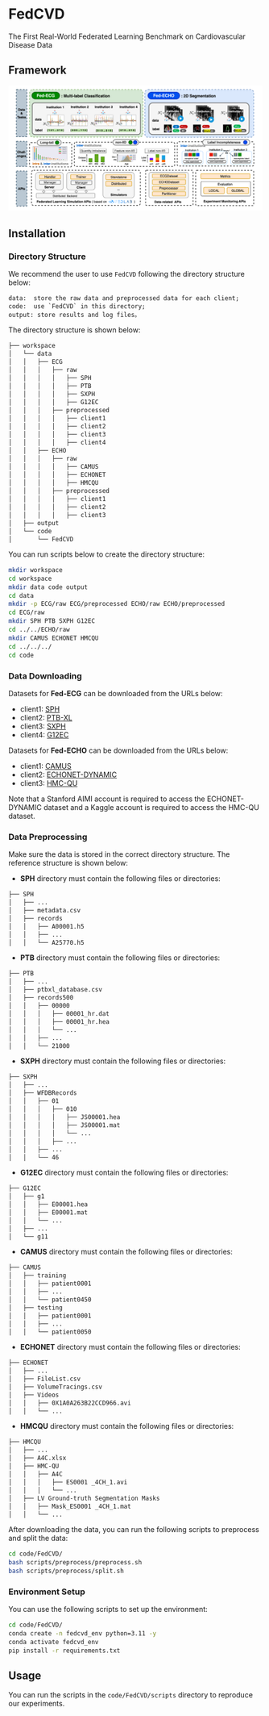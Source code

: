 # FedCVD
The First Real-World Federated Learning Benchmark on Cardiovascular Disease Data

## Framework

![](./assets/framework.png)

## Installation
### Directory Structure
We recommend the user to use `FedCVD` following the directory structure below:

    data:  store the raw data and preprocessed data for each client;
    code:  use `FedCVD` in this directory;
    output: store results and log files。
The directory structure is shown below:
```grapha  
├── workspace  
│   └── data
│   │   ├── ECG  
│   │   │   ├── raw
│   │   │   │   ├── SPH
│   │   │   │   ├── PTB
│   │   │   │   ├── SXPH
│   │   │   │   ├── G12EC
│   │   │   ├── preprocessed
│   │   │   │   ├── client1
│   │   │   │   ├── client2
│   │   │   │   ├── client3
│   │   │   │   ├── client4
│   │   ├── ECHO    
│   │   │   ├── raw
│   │   │   │   ├── CAMUS
│   │   │   │   ├── ECHONET
│   │   │   │   ├── HMCQU
│   │   │   ├── preprocessed
│   │   │   │   ├── client1
│   │   │   │   ├── client2
│   │   │   │   ├── client3
│   ├── output  
│   └── code  
│       └── FedCVD
```  

You can run scripts below to create the directory structure:

```bash
mkdir workspace  
cd workspace  
mkdir data code output
cd data
mkdir -p ECG/raw ECG/preprocessed ECHO/raw ECHO/preprocessed
cd ECG/raw
mkdir SPH PTB SXPH G12EC
cd ../../ECHO/raw
mkdir CAMUS ECHONET HMCQU
cd ../../../
cd code  
```  
### Data Downloading
 Datasets for **Fed-ECG** can be downloaded from the URLs below:
 - client1: [SPH](https://springernature.figshare.com/collections/A_large-scale_multi-label_12-lead_electrocardiogram_database_with_standardized_diagnostic_statements/5779802/1)
 - client2: [PTB-XL](https://physionet.org/content/ptb-xl/1.0.3/)
 - client3: [SXPH](https://physionet.org/content/ecg-arrhythmia/1.0.0/)
 - client4: [G12EC](https://physionet.org/content/challenge-2020/1.0.2/)

Datasets for **Fed-ECHO** can be downloaded from the URLs below:
 - client1: [CAMUS](https://humanheart-project.creatis.insa-lyon.fr/database/#collection/6373703d73e9f0047faa1bc8)
 - client2: [ECHONET-DYNAMIC](https://echonet.github.io/dynamic/index.html#access)
 - client3: [HMC-QU](https://www.kaggle.com/datasets/aysendegerli/hmcqu-dataset/data)

Note that a Stanford AIMI account is required to access the ECHONET-DYNAMIC dataset and a Kaggle account is required to access the HMC-QU dataset.
### Data Preprocessing
Make sure the data is stored in the correct directory structure. The reference structure is shown below:
- **SPH** directory must contain the following files or directories:
```grapha
├── SPH
│   ├── ...
│   ├── metadata.csv
│   ├── records
│   │   ├── A00001.h5
│   │   ├── ...
│   │   └── A25770.h5
```
- **PTB** directory must contain the following files or directories:
```grapha
├── PTB
│   ├── ...
│   ├── ptbxl_database.csv
│   ├── records500
│   │   ├── 00000
│   │   │   ├── 00001_hr.dat
│   │   │   ├── 00001_hr.hea
│   │   │   └── ...
│   │   ├── ...
│   │   └── 21000
```
- **SXPH** directory must contain the following files or directories:
```grapha
├── SXPH
│   ├── ...
│   ├── WFDBRecords
│   │   ├── 01
│   │   │   ├── 010
│   │   │   │   ├── JS00001.hea
│   │   │   │   ├── JS00001.mat
│   │   │   │   └── ...
│   │   │   ├── ...
│   │   ├── ...
│   │   └── 46
```
- **G12EC** directory must contain the following files or directories:
```grapha
├── G12EC
│   ├── g1
│   │   ├── E00001.hea
│   │   ├── E00001.mat
│   │   └── ...
│   ├── ...
│   └── g11
```
- **CAMUS** directory must contain the following files or directories:
```grapha
├── CAMUS
│   ├── training
│   │   ├── patient0001
│   │   ├── ...
│   │   └── patient0450
│   ├── testing
│   │   ├── patient0001
│   │   ├── ...
│   │   └── patient0050
```
- **ECHONET** directory must contain the following files or directories:
```grapha
├── ECHONET
│   ├── ...
│   ├── FileList.csv
│   ├── VolumeTracings.csv
│   ├── Videos
│   │   ├── 0X1A0A263B22CCD966.avi
│   │   └── ...
```
- **HMCQU** directory must contain the following files or directories:
```grapha
├── HMCQU
│   ├── ...
│   ├── A4C.xlsx
│   ├── HMC-QU
│   │   ├── A4C
│   │   │   ├── ES0001 _4CH_1.avi
│   │   │   └── ...
│   ├── LV Ground-truth Segmentation Masks
│   │   ├── Mask_ES0001 _4CH_1.mat
│   │   └── ...
```
After downloading the data, you can run the following scripts to preprocess and split the data:

```bash
cd code/FedCVD/
bash scripts/preprocess/preprocess.sh
bash scripts/preprocess/split.sh
```

### Environment Setup
You can use the following scripts to set up the environment:

```bash
cd code/FedCVD/
conda create -n fedcvd_env python=3.11 -y
conda activate fedcvd_env
pip install -r requirements.txt
```

## Usage
You can run the scripts in the `code/FedCVD/scripts` directory to reproduce our experiments.

